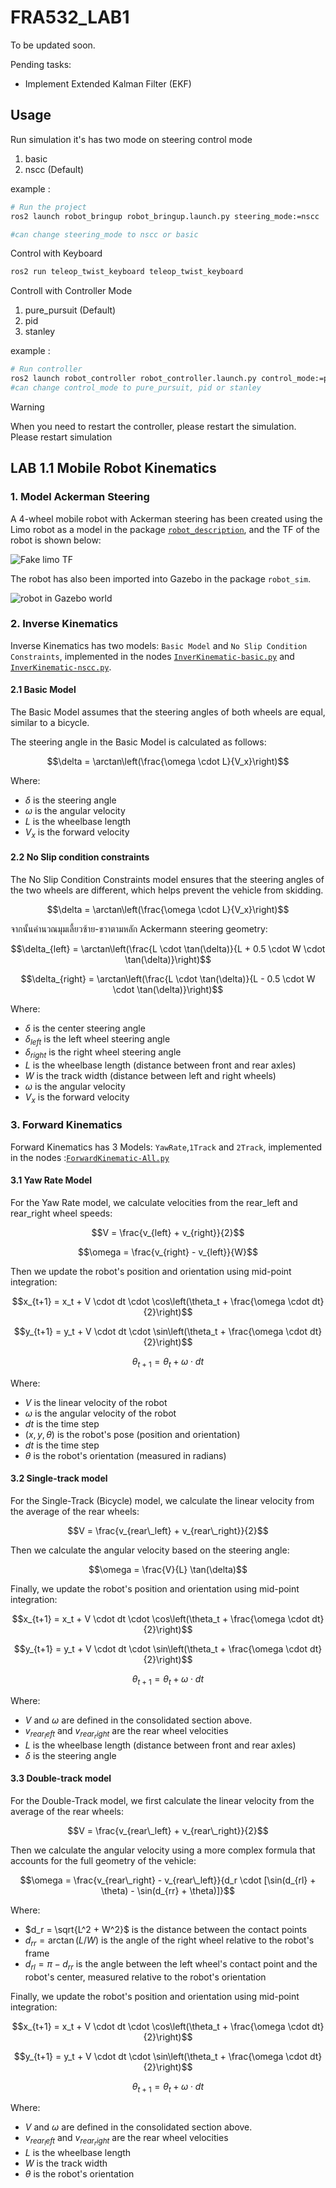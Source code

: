 # FRA532_LAB1

To be updated soon.

Pending tasks:
* Implement Extended Kalman Filter (EKF)

## Usage

Run simulation it's has two mode on steering control mode
1. basic
2. nscc (Default)

example :
```bash
# Run the project
ros2 launch robot_bringup robot_bringup.launch.py steering_mode:=nscc

#can change steering_mode to nscc or basic
```

Control with Keyboard

```bash
ros2 run teleop_twist_keyboard teleop_twist_keyboard
```

Controll with Controller Mode
1. pure_pursuit (Default)
2. pid
3. stanley 

example :
```bash
# Run controller
ros2 launch robot_controller robot_controller.launch.py control_mode:=pure_pursuit
#can change control_mode to pure_pursuit, pid or stanley 
```
> [!WARNING]
> When you need to restart the controller, please restart the simulation.
> Please restart simulation

## LAB 1.1 Mobile Robot Kinematics
### 1. Model Ackerman Steering

A 4-wheel mobile robot with Ackerman steering has been created using the Limo robot as a model in the package [`robot_description`](/src/robot_description/), and the TF of the robot is shown below:

<!-- ![Fake_limo_tf.png](/images/fake_limo_tf.png) -->
<img src='./images/fake_limo_tf.png' alt='Fake limo TF' class="image-full-width">

The robot has also been imported into Gazebo in the package `robot_sim`.

<!-- ![robotingazebo.png](/images/robotingazebo.png) -->
<img src='./images/robotingazebo.png' alt='robot in Gazebo world' class="image-full-width">

### 2. Inverse Kinematics
Inverse Kinematics has two models: `Basic Model` and `No Slip Condition Constraints`, implemented in the nodes [`InverKinematic-basic.py`](/src/robot_controller/scripts/Kinematic/InverKinematic-basic.py) and [`InverKinematic-nscc.py`](/src/robot_controller/scripts/Kinematic/InverKinematic-nscc.py).

#### 2.1 Basic Model
The Basic Model assumes that the steering angles of both wheels are equal, similar to a bicycle.

The steering angle in the Basic Model is calculated as follows:

```math
\delta = \arctan\left(\frac{\omega \cdot L}{V_x}\right)
```
Where:
* $\delta$ is the steering angle
* $\omega$ is the angular velocity
* $L$ is the wheelbase length
* $V_x$ is the forward velocity


#### 2.2 No Slip condition constraints
The No Slip Condition Constraints model ensures that the steering angles of the two wheels are different, which helps prevent the vehicle from skidding.


```math
\delta = \arctan\left(\frac{\omega \cdot L}{V_x}\right)
```
จากนั้นคำนวณมุมเลี้ยวซ้าย-ขวาตามหลัก Ackermann steering geometry:

```math
\delta_{left} = \arctan\left(\frac{L \cdot \tan(\delta)}{L + 0.5 \cdot W \cdot \tan(\delta)}\right)
```
```math
\delta_{right} = \arctan\left(\frac{L \cdot \tan(\delta)}{L - 0.5 \cdot W \cdot \tan(\delta)}\right)
```

Where:
* $\delta$ is the center steering angle
* $\delta_{left}$ is the left wheel steering angle
* $\delta_{right}$ is the right wheel steering angle
* $L$ is the wheelbase length (distance between front and rear axles)
* $W$ is the track width (distance between left and right wheels)
* $\omega$ is the angular velocity
* $V_x$ is the forward velocity

### 3. Forward Kinematics

Forward Kinematics has 3 Models: `YawRate`,`1Track` and `2Track`,
implemented in the nodes :[`ForwardKinematic-All.py`](/src/robot_controller/scripts/Kinematic/ForwardKinematic-All.py)

#### 3.1 Yaw Rate Model 
For the Yaw Rate model, we calculate velocities from the rear_left and rear_right wheel speeds:

```math
V = \frac{v_{left} + v_{right}}{2}
```
```math
\omega = \frac{v_{right} - v_{left}}{W}
```
Then we update the robot's position and orientation using mid-point integration:


```math
x_{t+1} = x_t + V \cdot dt \cdot \cos\left(\theta_t + \frac{\omega \cdot dt}{2}\right)
```
```math
y_{t+1} = y_t + V \cdot dt \cdot \sin\left(\theta_t + \frac{\omega \cdot dt}{2}\right)
```
```math
\theta_{t+1} = \theta_t + \omega \cdot dt
```
Where:

* $V$ is the linear velocity of the robot
* $\omega$ is the angular velocity of the robot
* $dt$ is the time step
* $(x, y, \theta)$ is the robot's pose (position and orientation)
* $dt$ is the time step
* $\theta$ is the robot's orientation (measured in radians)
#### 3.2 Single-track model
For the Single-Track (Bicycle) model, we calculate the linear velocity from the average of the rear wheels:
```math
V = \frac{v_{rear\_left} + v_{rear\_right}}{2}
```
Then we calculate the angular velocity based on the steering angle:
```math
\omega = \frac{V}{L} \tan(\delta)
```
Finally, we update the robot's position and orientation using mid-point integration:

```math
x_{t+1} = x_t + V \cdot dt \cdot \cos\left(\theta_t + \frac{\omega \cdot dt}{2}\right)
```
```math
y_{t+1} = y_t + V \cdot dt \cdot \sin\left(\theta_t + \frac{\omega \cdot dt}{2}\right)
```
```math
\theta_{t+1} = \theta_t + \omega \cdot dt
```

Where:

* $V$ and $\omega$ are defined in the consolidated section above.
* $v_{rear_left}$ and $v_{rear_right}$ are the rear wheel velocities
* $L$ is the wheelbase length (distance between front and rear axles)
* $\delta$ is the steering angle

#### 3.3 Double-track model
For the Double-Track model, we first calculate the linear velocity from the average of the rear wheels:

```math
V = \frac{v_{rear\_left} + v_{rear\_right}}{2}
```
Then we calculate the angular velocity using a more complex formula that accounts for the full geometry of the vehicle:
```math
\omega = \frac{v_{rear\_right} - v_{rear\_left}}{d_r \cdot [\sin(d_{rl} + \theta) - \sin(d_{rr} + \theta)]}
```
Where:

* $d_r = \sqrt{L^2 + W^2}$ is the distance between the contact points
* $d_{rr} = \arctan(L/W)$ is the angle of the right wheel relative to the robot's frame
* $d_{rl} = \pi - d_{rr}$ is the angle between the left wheel's contact point and the robot's center, measured relative to the robot's orientation

Finally, we update the robot's position and orientation using mid-point integration:

```math
x_{t+1} = x_t + V \cdot dt \cdot \cos\left(\theta_t + \frac{\omega \cdot dt}{2}\right)
```

```math
y_{t+1} = y_t + V \cdot dt \cdot \sin\left(\theta_t + \frac{\omega \cdot dt}{2}\right)
```

```math
\theta_{t+1} = \theta_t + \omega \cdot dt
```

Where:

* $V$ and $\omega$ are defined in the consolidated section above.
* $v_{rear_left}$ and $v_{rear_right}$ are the rear wheel velocities
* $L$ is the wheelbase length
* $W$ is the track width
* $\theta$ is the robot's orientation